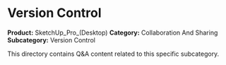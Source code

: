 # Version Control

**Product:** SketchUp_Pro_(Desktop)
**Category:** Collaboration And Sharing
**Subcategory:** Version Control

This directory contains Q&A content related to this specific subcategory.
